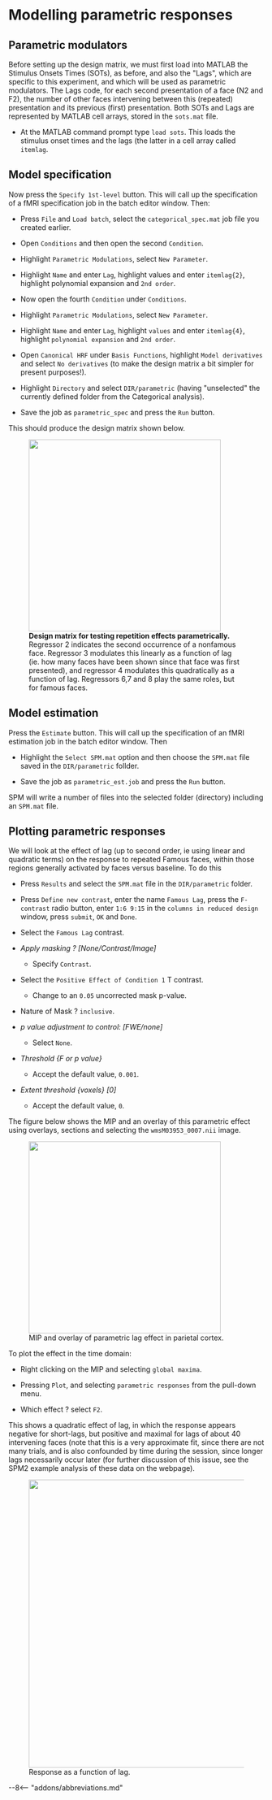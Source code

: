 # Modelling parametric responses

## Parametric modulators

Before setting up the design matrix, we must first load into MATLAB the
Stimulus Onsets Times (SOTs), as before, and also the "Lags", which are
specific to this experiment, and which will be used as parametric
modulators. The Lags code, for each second presentation of a face (N2
and F2), the number of other faces intervening between this (repeated)
presentation and its previous (first) presentation. Both SOTs and Lags
are represented by MATLAB cell arrays, stored in the `sots.mat` file.

- At the MATLAB command prompt type `load sots`. This loads the stimulus
  onset times and the lags (the latter in a cell array called `itemlag`.

## Model specification

Now press the `Specify 1st-level` button.
This will call up the specification of a fMRI specification job in the
batch editor window. Then:

- Press `File` and `Load batch`, select the `categorical_spec.mat` job file you
  created earlier.

- Open `Conditions` and then open the second `Condition`.

- Highlight `Parametric Modulations`, select `New Parameter`.

- Highlight `Name` and enter `Lag`, highlight values and enter
  `itemlag{2}`, highlight polynomial expansion and `2nd order`.

- Now open the fourth `Condition` under `Conditions`.

- Highlight `Parametric Modulations`, select `New Parameter`.

- Highlight `Name` and enter `Lag`, highlight `values` and enter
  `itemlag{4}`, highlight `polynomial expansion` and `2nd order`.

- Open `Canonical HRF` under `Basis Functions`, highlight `Model
  derivatives` and select `No derivatives` (to make the design matrix a
  bit simpler for present purposes!).

- Highlight `Directory` and select `DIR/parametric` (having "unselected"
  the currently defined folder from the Categorical analysis).

- Save the job as `parametric_spec` and press the `Run` button.

This should produce the design matrix shown below.

<figure>
<div class="center">
<img src="../../../../assets/figures/manual/faces/par_design.png" style="width:100mm" />
</div>
<figcaption><strong>Design matrix for testing repetition effects
parametrically.</strong> Regressor 2 indicates the second occurrence of
a nonfamous face. Regressor 3 modulates this linearly as a function of
lag (ie. how many faces have been shown since that face was first
presented), and regressor 4 modulates this quadratically as a function
of lag. Regressors 6,7 and 8 play the same roles, but for famous faces.
</figcaption>
</figure>

## Model estimation

Press the `Estimate` button. This will call
up the specification of an fMRI estimation job in the batch editor
window. Then

- Highlight the `Select SPM.mat` option and then choose the `SPM.mat`
  file saved in the `DIR/parametric` follder.

- Save the job as `parametric_est.job` and press the `Run` button.

SPM will write a number of files into the selected folder (directory) including
an `SPM.mat` file.

## Plotting parametric responses

We will look at the effect of lag (up to second order, ie using linear
and quadratic terms) on the response to repeated Famous faces, within
those regions generally activated by faces versus baseline. To do this

- Press `Results` and select the `SPM.mat` file in the `DIR/parametric`
  folder.

- Press `Define new contrast`, enter the name `Famous Lag`, press the
  `F-contrast` radio button, enter `1:6 9:15` in the `columns in reduced
  design` window, press `submit`, `OK` and `Done`.

- Select the `Famous Lag` contrast.

- *Apply masking ? \[None/Contrast/Image\]*

    * Specify `Contrast`.

- Select the `Positive Effect of Condition 1` T contrast.

    * Change to an `0.05` uncorrected mask p-value.

- Nature of Mask ? `inclusive`.

- *p value adjustment to control: \[FWE/none\]*

    * Select `None`.

- *Threshold {F or p value}*

    * Accept the default value, `0.001`.

- *Extent threshold {voxels} \[0\]*

    * Accept the default value, `0`.

The figure below shows the MIP and an overlay of
this parametric effect using overlays, sections and selecting the
`wmsM03953_0007.nii` image.

<figure>
<div class="center">
<img src="../../../../assets/figures/manual/faces/famous_lag_mip.png" style="width:100mm" />
</div>
<figcaption>MIP and overlay of parametric lag effect in parietal
cortex.</figcaption>
</figure>

To plot the effect in the time domain:

- Right clicking on the MIP and selecting `global maxima`.

- Pressing `Plot`, and selecting `parametric responses` from the pull-down
  menu.

- Which effect ? select `F2`.

This shows a quadratic effect of lag, in which the response appears
negative for short-lags, but positive and maximal for lags of about 40
intervening faces (note that this is a very approximate fit, since there
are not many trials, and is also confounded by time during the session,
since longer lags necessarily occur later (for further discussion of
this issue, see the SPM2 example analysis of these data on the webpage).

<figure>
<div class="center">
<img src="../../../../assets/figures/manual/faces/famous_lag.png" style="width:150mm" />
</div>
<figcaption>Response as a function of lag.</figcaption>
</figure>

--8<-- "addons/abbreviations.md"
